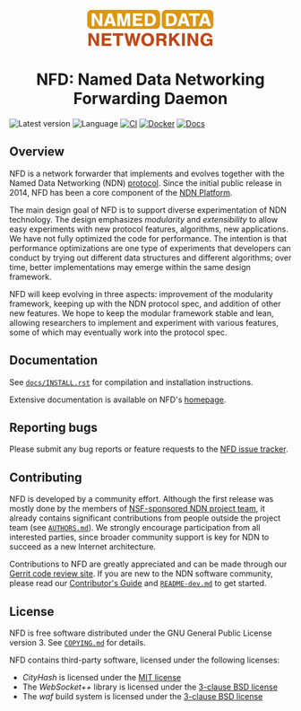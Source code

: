 <div align="center">

[<img alt height="65" src="docs/ndn-logo.svg"/>](https://named-data.net/)

# NFD: Named Data Networking Forwarding Daemon

</div>

![Latest version](https://img.shields.io/github/v/tag/named-data/NFD?label=Latest%20version)
![Language](https://img.shields.io/badge/C%2B%2B-17-blue)
[![CI](https://github.com/named-data/NFD/actions/workflows/ci.yml/badge.svg)](https://github.com/named-data/NFD/actions/workflows/ci.yml)
[![Docker](https://github.com/named-data/NFD/actions/workflows/docker.yml/badge.svg)](https://github.com/named-data/NFD/actions/workflows/docker.yml)
[![Docs](https://github.com/named-data/NFD/actions/workflows/docs.yml/badge.svg)](https://github.com/named-data/NFD/actions/workflows/docs.yml)

## Overview

NFD is a network forwarder that implements and evolves together with the Named
Data Networking (NDN) [protocol](https://docs.named-data.net/NDN-packet-spec/).
Since the initial public release in 2014, NFD has been a core component of the
[NDN Platform](https://named-data.net/codebase/platform/).

The main design goal of NFD is to support diverse experimentation of NDN technology.  The
design emphasizes *modularity* and *extensibility* to allow easy experiments with new
protocol features, algorithms, new applications.  We have not fully optimized the code for
performance.  The intention is that performance optimizations are one type of experiments
that developers can conduct by trying out different data structures and different
algorithms; over time, better implementations may emerge within the same design framework.

NFD will keep evolving in three aspects: improvement of the modularity framework, keeping
up with the NDN protocol spec, and addition of other new features. We hope to keep the
modular framework stable and lean, allowing researchers to implement and experiment with
various features, some of which may eventually work into the protocol spec.

## Documentation

See [`docs/INSTALL.rst`](docs/INSTALL.rst) for compilation and installation instructions.

Extensive documentation is available on NFD's [homepage](https://docs.named-data.net/NFD/).

## Reporting bugs

Please submit any bug reports or feature requests to the
[NFD issue tracker](https://redmine.named-data.net/projects/nfd/issues).

## Contributing

NFD is developed by a community effort.  Although the first release was mostly done by the
members of [NSF-sponsored NDN project team](https://named-data.net/project/participants/),
it already contains significant contributions from people outside the project team (see
[`AUTHORS.md`](AUTHORS.md)).  We strongly encourage participation from all interested parties,
since broader community support is key for NDN to succeed as a new Internet architecture.

Contributions to NFD are greatly appreciated and can be made through our
[Gerrit code review site](https://gerrit.named-data.net/).
If you are new to the NDN software community, please read our
[Contributor's Guide](https://github.com/named-data/.github/blob/main/CONTRIBUTING.md)
and [`README-dev.md`](README-dev.md) to get started.

## License

NFD is free software distributed under the GNU General Public License version 3.
See [`COPYING.md`](COPYING.md) for details.

NFD contains third-party software, licensed under the following licenses:

* *CityHash* is licensed under the
  [MIT license](https://github.com/google/cityhash/blob/master/COPYING)
* The *WebSocket++* library is licensed under the
  [3-clause BSD license](https://github.com/zaphoyd/websocketpp/blob/0.8.1/COPYING)
* The *waf* build system is licensed under the [3-clause BSD license](waf)
